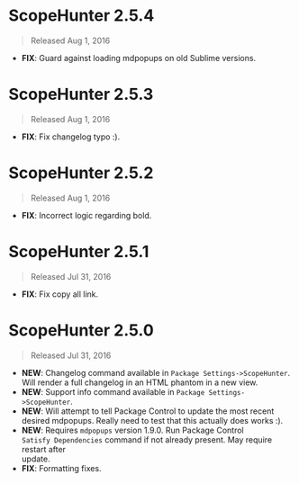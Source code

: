 # ScopeHunter 2.5.4
> Released Aug 1, 2016

- **FIX**: Guard against loading mdpopups on old Sublime versions.

# ScopeHunter 2.5.3
> Released Aug 1, 2016

- **FIX**: Fix changelog typo :).

# ScopeHunter 2.5.2
> Released Aug 1, 2016

- **FIX**: Incorrect logic regarding bold.

# ScopeHunter 2.5.1
> Released Jul 31, 2016

- **FIX**: Fix copy all link.

# ScopeHunter 2.5.0
> Released Jul 31, 2016

- **NEW**: Changelog command available in `Package Settings->ScopeHunter`.  
Will render a full changelog in an HTML phantom in a new view.
- **NEW**: Support info command available in `Package Settings->ScopeHunter`.
- **NEW**: Will attempt to tell Package Control to update the most recent  
desired mdpopups.  Really need to test that this actually does works :).
- **NEW**: Requires `mdpopups` version 1.9.0.  Run Package Control  
`Satisfy Dependencies` command if not already present. May require restart after  
update.
- **FIX**: Formatting fixes.
